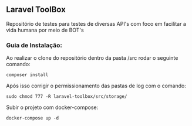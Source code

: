 ## Laravel ToolBox
Repositório de testes para testes de diversas API's com foco em facilitar a vida humana por meio de BOT's

### Guia de Instalação:
Ao realizar o clone do repositório dentro da pasta /src rodar o seguinte comando:
```
composer install
```

Após isso corrigir o permissionamento das pastas de log com o comando:
```
sudo chmod 777 -R laravel-toolbox/src/storage/
```

Subir o projeto com docker-compose:
```
docker-compose up -d
```